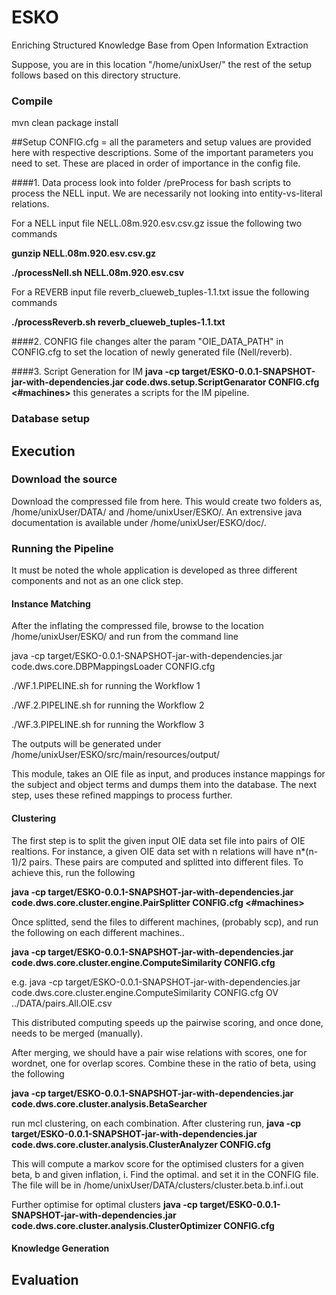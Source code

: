 # ESKO
Enriching Structured Knowledge Base from Open Information Extraction

Suppose, you are in this location "/home/unixUser/" the rest of the setup follows based on this directory structure.

### Compile
mvn clean package install


##Setup
CONFIG.cfg = all the parameters and setup values are provided here with respective descriptions. Some of the important parameters you need to set. These are placed in order of importance in the config file.

####1. Data process
look into folder /preProcess for bash scripts to process the NELL input. We are necessarily not looking into entity-vs-literal relations. 

For a NELL input file NELL.08m.920.esv.csv.gz issue the following two commands

**gunzip NELL.08m.920.esv.csv.gz**

**./processNell.sh NELL.08m.920.esv.csv**

For a REVERB input file reverb_clueweb_tuples-1.1.txt issue the following commands 

**./processReverb.sh reverb_clueweb_tuples-1.1.txt**


####2. CONFIG file changes
alter the param "OIE_DATA_PATH" in CONFIG.cfg to set the location of newly generated file (Nell/reverb).

####3. Script Generation for IM 
**java -cp target/ESKO-0.0.1-SNAPSHOT-jar-with-dependencies.jar code.dws.setup.ScriptGenarator CONFIG.cfg <#machines>**
this generates a scripts for the IM pipeline.
 
### Database setup

## Execution

### Download the source
Download the compressed file from here. This would create two folders as,
/home/unixUser/DATA/ and /home/unixUser/ESKO/. An extrensive java documentation is available under /home/unixUser/ESKO/doc/.

### Running the Pipeline
It must be noted the whole application is developed as three different components and not as an one click step.


#### Instance Matching
After the inflating the compressed file, browse to the location /home/unixUser/ESKO/ and  run from the command line

java -cp target/ESKO-0.0.1-SNAPSHOT-jar-with-dependencies.jar code.dws.core.DBPMappingsLoader CONFIG.cfg

./WF.1.PIPELINE.sh for running the Workflow 1 

./WF.2.PIPELINE.sh for running the Workflow 2

./WF.3.PIPELINE.sh for running the Workflow 3



The outputs will be generated under /home/unixUser/ESKO/src/main/resources/output/

This module, takes an OIE file as input, and produces instance mappings for the subject and object terms and dumps them into the database. The next step, uses these refined mappings to process further.

#### Clustering

The first step is to split the given input OIE data set file into pairs  of OIE realtions. For instance, a given OIE data set with n relations will have n*(n-1)/2 pairs. These pairs are computed and splitted into different files.
To achieve this, run the following

**java -cp target/ESKO-0.0.1-SNAPSHOT-jar-with-dependencies.jar code.dws.core.cluster.engine.PairSplitter CONFIG.cfg <type of file> <#machines>**

Once splitted, send the files to different machines, (probably scp), and run the following on each different machines..

**java -cp target/ESKO-0.0.1-SNAPSHOT-jar-with-dependencies.jar code.dws.core.cluster.engine.ComputeSimilarity CONFIG.cfg <type of Sim> <pairFile>**

e.g.
java -cp target/ESKO-0.0.1-SNAPSHOT-jar-with-dependencies.jar code.dws.core.cluster.engine.ComputeSimilarity CONFIG.cfg OV ../DATA/pairs.All.OIE.csv

This distributed computing speeds up the pairwise scoring, and once done, needs to be merged (manually).

After merging, we should have a pair wise relations with scores, one for wordnet, one for overlap scores.
Combine these in the ratio of beta, using the following 

**java -cp target/ESKO-0.0.1-SNAPSHOT-jar-with-dependencies.jar code.dws.core.cluster.analysis.BetaSearcher <WN pairwise score file> <Overlap pairwise score file>**


run mcl clustering, on each combination. 
After clustering run,
**java -cp target/ESKO-0.0.1-SNAPSHOT-jar-with-dependencies.jar code.dws.core.cluster.analysis.ClusterAnalyzer CONFIG.cfg**

This will compute a markov score for the optimised clusters for a given beta, b and given inflation, i.
Find the optimal. and set it in the CONFIG file. The file will be in /home/unixUser/DATA/clusters/cluster.beta.b.inf.i.out

Further optimise for optimal clusters
**java -cp target/ESKO-0.0.1-SNAPSHOT-jar-with-dependencies.jar code.dws.core.cluster.analysis.ClusterOptimizer CONFIG.cfg <partially optimised file from previous step>**





#### Knowledge Generation


## Evaluation


